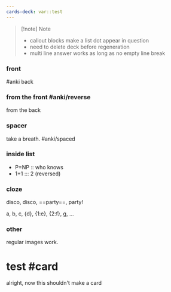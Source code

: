 ```yaml
---
cards-deck: var::test
---
```




> [!note] Note
> - callout blocks make a list dot appear in question
> - need to delete deck before regeneration
> - multi line answer works as long as no empty line break
>   


### front 
#anki
back

### from the front #anki/reverse 
from the back

### spacer
take a breath. #anki/spaced

### inside list
- P=NP :: who knows
- 1+1 ::: 2 (reversed)

### cloze
disco, disco, ==party==, party!

a, b, c, {d}, {1:e}, {2:f}, g, ...




### other
regular images work.



# test #card
alright, now this shouldn't make a card

